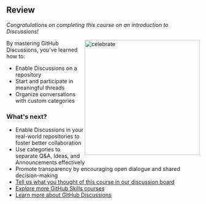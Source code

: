 ## Review

_Congratulations on completing this course on an introduction to Discussions!_

<img src="https://octodex.github.com/images/benevocats.jpg" alt="celebrate" width="300" align="right">

By mastering GitHub Discussions, you’ve learned how to:

- Enable Discussions on a repository
- Start and participate in meaningful threads
- Organize conversations with custom categories

### What's next?

- Enable Discussions in your real-world repositories to foster better collaboration
- Use categories to separate Q&A, Ideas, and Announcements effectively
- Promote transparency by encouraging open dialogue and shared decision-making
- [Tell us what you thought of this course in our discussion board](https://github.com/orgs/skills/discussions)
- [Explore more GitHub Skills courses](https://github.com/skills)
- [Learn more about GitHub Discussions](https://docs.github.com/en/discussions)
